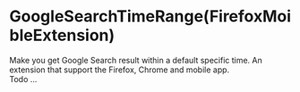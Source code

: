 # GoogleSearchTimeRange(FirefoxMoibleExtension)
Make you get Google Search result within a default specific time. An extension that support the Firefox, Chrome and mobile app.  
Todo ...